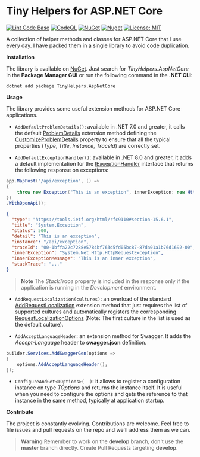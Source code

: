 # Tiny Helpers for ASP.NET Core

[![Lint Code Base](https://github.com/marcominerva/TinyHelpers/actions/workflows/linter.yml/badge.svg)](https://github.com/marcominerva/TinyHelpers/actions/workflows/linter.yml)
[![CodeQL](https://github.com/marcominerva/TinyHelpers/actions/workflows/codeql.yml/badge.svg)](https://github.com/marcominerva/TinyHelpers/actions/workflows/codeql.yml)
[![NuGet](https://img.shields.io/nuget/v/TinyHelpers.AspNetCore.svg?style=flat-square)](https://www.nuget.org/packages/TinyHelpers.AspNetCore)
[![Nuget](https://img.shields.io/nuget/dt/TinyHelpers.AspNetCore)](https://www.nuget.org/packages/TinyHelpers.AspNetCore)
[![License: MIT](https://img.shields.io/badge/License-MIT-yellow.svg)](https://github.com/marcominerva/TinyHelpers/blob/master/LICENSE)

A collection of helper methods and classes for ASP.NET Core that I use every day. I have packed them in a single library to avoid code duplication.

**Installation**

The library is available on [NuGet](https://www.nuget.org/packages/TinyHelpers.AspNetCore). Just search for *TinyHelpers.AspNetCore* in the **Package Manager GUI** or run the following command in the **.NET CLI**:

```shell
dotnet add package TinyHelpers.AspNetCore
```

**Usage**

The library provides some useful extension methods for ASP.NET Core applications.

- `AddDefaultProblemDetails()`: available in .NET 7.0 and greater, it calls the default [ProblemDetails](https://learn.microsoft.com/dotnet/api/microsoft.extensions.dependencyinjection.problemdetailsservicecollectionextensions) extension method defining the [CustomizeProblemDetails](https://learn.microsoft.com/dotnet/api/microsoft.aspnetcore.http.problemdetailsoptions.customizeproblemdetails) property to ensure that all the typical properties (_Type_, _Title_, _Instance_, _TraceId_) are correctly set.

- `AddDefaultExceptionHandler()`: available in .NET 8.0 and greater, it adds a default implementation for the [IExceptionHandler](https://learn.microsoft.com/dotnet/api/microsoft.aspnetcore.diagnostics.iexceptionhandler) interface that returns the following response on exceptions:

```csharp
app.MapPost("/api/exception", () =>
{
    throw new Exception("This is an exception", innerException: new HttpRequestException("This is an inner exception"));
})
.WithOpenApi();
```
```json
{
  "type": "https://tools.ietf.org/html/rfc9110#section-15.6.1",
  "title": "System.Exception",
  "status": 500,
  "detail": "This is an exception",
  "instance": "/api/exception",
  "traceId": "00-1bffa22c7288e5784bf763d5fd05bc87-87da01a1b76d1692-00",
  "innerException": "System.Net.Http.HttpRequestException",
  "innerExceptionMessage": "This is an inner exception",
  "stackTrace": "..."
}
```

> **Note**
The _StackTrace_ property is included in the response only if the application is running in the _Development_ environment.

- `AddRequestLocalization(cultures)`: an overload of the standard [AddRequestLocalization](https://learn.microsoft.com/dotnet/api/microsoft.extensions.dependencyinjection.requestlocalizationservicecollectionextensions) extension method that just requires the list of supported cultures and automatically registers the corresponding [RequestLocalizationOptions](https://learn.microsoft.com/dotnet/api/microsoft.aspnetcore.builder.requestlocalizationoptions) (Note: The first culture in the list is used as the default culture).

- `AddAcceptLanguageHeader`: an extension method for Swagger. It adds the _Accept-Language_ header to **swagger.json** definition.

```csharp
builder.Services.AddSwaggerGen(options =>
{
    options.AddAcceptLanguageHeader();
});
```

- `ConfigureAndGet<TOptions>(  )`: it allows to register a configuration instance on type _TOptions_ and returns the instance itself. It is useful when you need to configure the options and gets the reference to that instance in the same method, typically at application startup.

**Contribute**

The project is constantly evolving. Contributions are welcome. Feel free to file issues and pull requests on the repo and we'll address them as we can. 

> **Warning**
Remember to work on the **develop** branch, don't use the **master** branch directly. Create Pull Requests targeting **develop**.